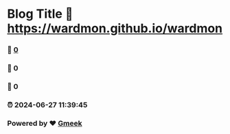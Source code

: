 # Blog Title :link: https://wardmon.github.io/wardmon 
### :page_facing_up: [0](https://wardmon.github.io/wardmon/tag.html) 
### :speech_balloon: 0 
### :hibiscus: 0 
### :alarm_clock: 2024-06-27 11:39:45 
### Powered by :heart: [Gmeek](https://github.com/Meekdai/Gmeek)
